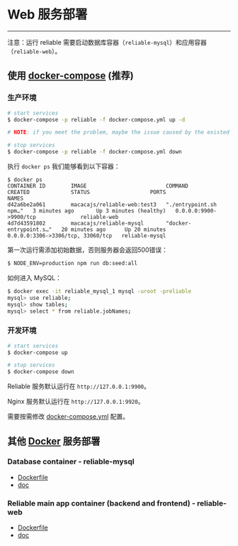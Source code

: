# Web 服务部署

---

注意：运行 reliable 需要启动数据库容器（`reliable-mysql`）和应用容器（`reliable-web`）。

## 使用 [docker-compose](https://docs.docker.com/compose/) (推荐)

### 生产环境

```bash
# start services
$ docker-compose -p reliable -f docker-compose.yml up -d

# NOTE: if you meet the problem, maybe the issue caused by the existed service, just run the stop command below.

# stop services
$ docker-compose -p reliable -f docker-compose.yml down
```

执行 `docker ps` 我们能够看到以下容器：

```
$ docker ps
CONTAINER ID        IMAGE                         COMMAND                  CREATED             STATUS                   PORTS                               NAMES
d42a6be2a061        macacajs/reliable-web:test3   "./entrypoint.sh npm…"   3 minutes ago       Up 3 minutes (healthy)   0.0.0.0:9900->9900/tcp              reliable-web
4d7d43591802        macacajs/reliable-mysql       "docker-entrypoint.s…"   20 minutes ago      Up 20 minutes            0.0.0.0:3306->3306/tcp, 33060/tcp   reliable-mysql
```

第一次运行需添加初始数据，否则服务器会返回500错误：

```bash
$ NODE_ENV=production npm run db:seed:all
```

如何进入 MySQL：

```bash
$ docker exec -it reliable_mysql_1 mysql -uroot -preliable
mysql> use reliable;
mysql> show tables;
mysql> select * from reliable.jobNames;
```

### 开发环境

```bash
# start services
$ docker-compose up

# stop services
$ docker-compose down
```

Reliable 服务默认运行在 `http://127.0.0.1:9900`。

Nginx 服务默认运行在 `http://127.0.0.1:9920`。

需要按需修改 [docker-compose.yml](https://github.com/macacajs/reliable/blob/master/docker-compose.yml) 配置。

## 其他 [Docker](https://docs.docker.com/) 服务部署

### Database container - reliable-mysql

- [Dockerfile](https://github.com/macacajs/reliable/blob/master/docker/reliable-mysql/Dockerfile)
- [doc](https://github.com/macacajs/reliable/blob/master/docker/reliable-mysql/README.md)

### Reliable main app container (backend and frontend) - reliable-web
- [Dockerfile](https://github.com/macacajs/reliable/blob/master/Dockerfile)
- [doc](https://github.com/macacajs/reliable/blob/master/docker/reliable-web/README.md)
